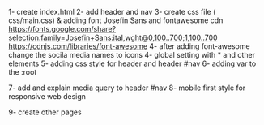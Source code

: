1- create index.html
2- add header and nav
3- create css file ( css/main.css) & adding font Josefin Sans and fontawesome cdn
https://fonts.google.com/share?selection.family=Josefin+Sans:ital,wght@0,100..700;1,100..700
https://cdnjs.com/libraries/font-awesome
4- after adding font-awesome change the socila media names to icons
4- global setting with \* and other elements
5- adding css style for header and header #nav
6- adding var to the :root

7- add and explain media query to header #nav
8- mobile first style for responsive web design

<!-- start here -->

9- create other pages
